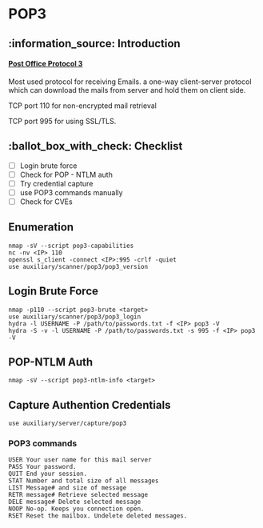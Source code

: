 # POP3

## :information\_source: Introduction

#### [Post Office Protocol 3](https://networkencyclopedia.com/post-office-protocol-version-3-pop3/)

Most used protocol for receiving Emails. a one-way client-server protocol which can download the mails from server and hold them on client side.

TCP port 110 for non-encrypted mail retrieval

TCP port 995 for using SSL/TLS.

## :ballot\_box\_with\_check: Checklist

* [ ] Login brute force
* [ ] Check for POP - NTLM auth
* [ ] Try credential capture
* [ ] use POP3 commands manually&#x20;
* [ ] Check for CVEs

## Enumeration

```
nmap -sV --script pop3-capabilities
nc -nv <IP> 110
openssl s_client -connect <IP>:995 -crlf -quiet
use auxiliary/scanner/pop3/pop3_version
```

## Login Brute Force

```
nmap -p110 --script pop3-brute <target>
use auxiliary/scanner/pop3/pop3_login
hydra -l USERNAME -P /path/to/passwords.txt -f <IP> pop3 -V
hydra -S -v -l USERNAME -P /path/to/passwords.txt -s 995 -f <IP> pop3 -V
```

## POP-NTLM Auth

```
nmap -sV --script pop3-ntlm-info <target>
```

## Capture Authention Credentials

```
use auxiliary/server/capture/pop3
```

### POP3 commands

```
USER Your user name for this mail server
PASS Your password.
QUIT End your session.
STAT Number and total size of all messages
LIST Message# and size of message
RETR message# Retrieve selected message
DELE message# Delete selected message
NOOP No-op. Keeps you connection open.
RSET Reset the mailbox. Undelete deleted messages.
```
